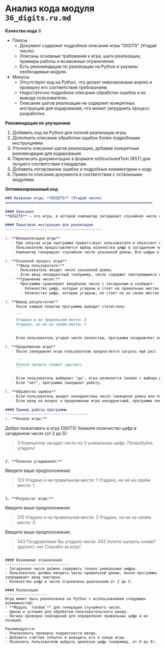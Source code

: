 # Анализ кода модуля `36_digits.ru.md`

**Качество кода**
8
- Плюсы
    - Документ содержит подробное описание игры "DIGITS" (Угадай число).
    - Описаны основные требования к игре, шаги реализации, примеры работы и возможные ограничения.
    - Есть рекомендации по реализации на Python и указаны необходимые модули.
- Минусы
    - Отсутствует код на Python, что делает невозможным анализ и проверку его соответствия требованиям.
    - Недостаточно подробное описание обработки ошибок и их вывода пользователю.
    - Описание шагов реализации не содержит конкретных инструкций для кодирования, что может затруднить процесс разработки.

**Рекомендации по улучшению**
1. Добавить код на Python для полной реализации игры.
2. Дополнить описание обработки ошибок более подробными инструкциями.
3. Уточнить описание шагов реализации, добавив конкретные рекомендации для кодирования.
4. Переписать документацию в формате reStructuredText (RST) для лучшего соответствия стандартам.
5. Добавить логирование ошибок и подробные комментарии к коду.
6. Привести описание документа в соответствии с остальными модулями.

**Оптимизированный код**
```markdown
### Название игры: **DIGITS** (Угадай число)
===================================================================

#### Описание
**DIGITS** — это игра, в которой компьютер загадывает случайное число с определённым количеством цифр, а пользователь пытается угадать его. После каждой попытки угадывания программа сообщает, какие цифры угаданы и находятся на правильных местах, а какие — угаданы, но стоят не на своих местах. Задача игрока — найти загаданное число за минимальное количество попыток.

#### Пошаговая инструкция для реализации
--------------------------------------------

1. **Инициализация игры**
   - При запуске игры программа приветствует пользователя и объясняет её правила.
   - Пользователю предоставляется выбор количества цифр в загаданном числе (например, от 2 до 5).
   - Компьютер генерирует случайное число указанной длины. Все цифры в числе уникальны.

2. **Основной процесс игры**
   - **Ввод пользователя:**
     - Пользователь вводит число указанной длины.
     - Если ввод некорректный (например, число содержит повторяющиеся цифры или его длина не совпадает с указанной), программа выводит сообщение об ошибке и повторяет запрос.
   - **Сравнение чисел:**
     - Программа сравнивает введённое число с загаданным и сообщает:
       - Количество цифр, которые угаданы и стоят на правильных местах.
       - Количество цифр, которые угаданы, но стоят не на своих местах.

3. **Вывод результатов**
   - После каждой попытки программа выводит статистику:

     ```
     Угадано и на правильном месте: X
     Угадано, но не на своём месте: Y
     ```

   - Если пользователь угадал число полностью, программа поздравляет его и завершает игру.

4. **Продолжение игры**
   - После завершения игры пользователю предлагается сыграть ещё раз:

     ```
     Хотите сыграть снова? (да/нет)
     ```

   - Если пользователь выбирает "да", игра начинается заново с выбора длины числа.
   - Если "нет", программа завершает работу.

5. **Обработка ошибок**
   - Если пользователь вводит некорректное число (неверная длина или повторяющиеся цифры), программа выводит сообщение об ошибке и запрашивает ввод снова.
   - Если ввод на вопрос о продолжении игры некорректный, программа повторяет запрос.

#### Пример работы программы
--------------------------------------
1. **Начало игры:**

   ```
   Добро пожаловать в игру DIGITS!
   Укажите количество цифр в загаданном числе (от 2 до 5):
   > 3
   Компьютер загадал число из 3 уникальных цифр. Попробуйте угадать!
   ```

2. **Попытки угадывания:**

   ```
   Введите ваше предположение:
   > 123
   Угадано и на правильном месте: 1
   Угадано, но не на своём месте: 1
   ```

3. **Результат игры:**

   ```
   Введите ваше предположение:
   > 315
   Угадано и на правильном месте: 3
   Угадано, но не на своём месте: 0

   Введите ваше предположение:
   > 543
   Поздравляем! Вы угадали число: 543
   Хотите сыграть снова? (да/нет):
   > нет
   Спасибо за игру!
   ```

#### Возможные ограничения
-----------------------------
- Загаданное число должно содержать только уникальные цифры.
- Пользователь должен вводить число правильной длины, иначе программа запрашивает ввод повторно.
- Количество цифр в числе ограничено диапазоном от 2 до 5.

#### Реализация
-------------------
Игра может быть реализована на Python с использованием следующих возможностей:
- **Модуль `random`** для генерации случайного числа.
- Циклы и условия для обработки пользовательского ввода.
- Логика проверки совпадений для определения правильных цифр и их позиций.

Рекомендуется:
- Реализовать проверку корректности ввода.
- Добавить счётчик попыток и выводить его в конце игры.
- Позволить пользователю выбрать диапазон цифр (например, от 0 до 9).
```